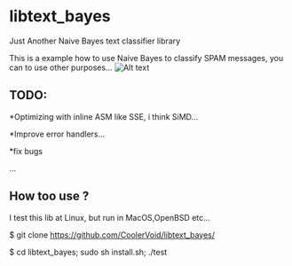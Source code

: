 libtext_bayes
=============

Just Another Naive Bayes text classifier library


This is a example how to use Naive Bayes to classify SPAM messages, you can to use other purposes...
![Alt text](http://dilbert.com/dyn/str_strip/000000000/00000000/0000000/000000/30000/1000/300/31336/31336.strip.gif)

TODO:
---
*Optimizing with inline ASM like SSE, i think SiMD...

*Improve error handlers...

*fix bugs

...


How too use ?
---

I test this lib at Linux, but run in MacOS,OpenBSD etc...


$ git clone https://github.com/CoolerVoid/libtext_bayes/


$ cd libtext_bayes; sudo sh install.sh; ./test
